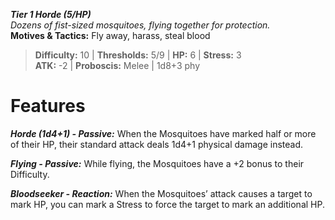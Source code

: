 ***Tier 1 Horde (5/HP)***  
*Dozens of fist-sized mosquitoes, flying together for protection.*  
**Motives & Tactics:** Fly away, harass, steal blood

> **Difficulty:** 10 | **Thresholds:** 5/9 | **HP:** 6 | **Stress:** 3  
> **ATK:** -2 | **Proboscis:** Melee | 1d8+3 phy  

# Features

***Horde (1d4+1) - Passive:*** When the Mosquitoes have marked half or more of their HP, their standard attack deals 1d4+1 physical damage instead.

***Flying - Passive:*** While flying, the Mosquitoes have a +2 bonus to their Difficulty.

***Bloodseeker - Reaction:*** When the Mosquitoes’ attack causes a target to mark HP, you can mark a Stress to force the target to mark an additional HP.
